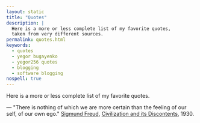 ```yaml
---
layout: static
title: "Quotes"
description: |
  Here is a more or less complete list of my favorite quotes,
  taken from very different sources.
permalink: quotes.html
keywords:
  - quotes
  - yegor bugayenko
  - yegor256 quotes
  - blogging
  - software blogging
nospell: true
---
```


Here is a more or less complete list of my favorite quotes.

<!--more-->

&mdash;
"There is nothing of which we are more certain
than the feeling of our self, of our own ego."
[Sigmund Freud](https://en.wikipedia.org/wiki/Sigmund_Freud),
[Civilization and its Discontents](https://en.wikipedia.org/wiki/Civilization_and_Its_Discontents), 1930.
